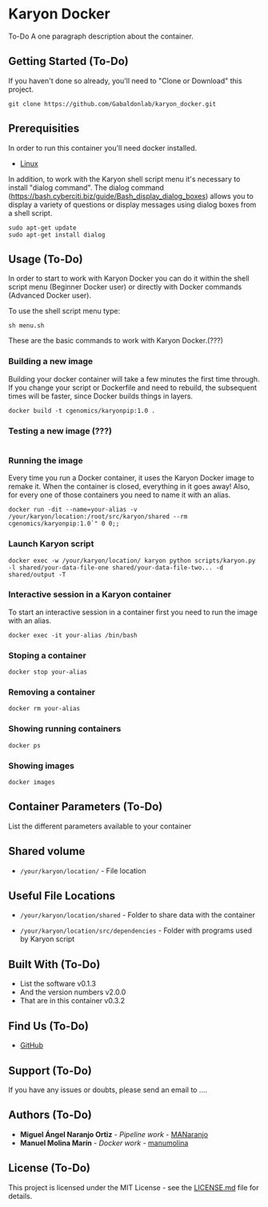 # Karyon Docker
To-Do
A one paragraph description about the container.

## Getting Started (To-Do)

If you haven't done so already, you'll need to "Clone or Download" this project.
```shell
git clone https://github.com/Gabaldonlab/karyon_docker.git
```

## Prerequisities
In order to run this container you'll need docker installed.
* [Linux](https://docs.docker.com/linux/started/)

In addition, to work with the Karyon shell script menu it's necessary to install "dialog command".
The dialog command (https://bash.cyberciti.biz/guide/Bash_display_dialog_boxes) allows you to display a variety of questions or display messages using dialog boxes from a shell script.

```shell
sudo apt-get update
sudo apt-get install dialog
```

## Usage (To-Do)

In order to start to work with Karyon Docker you can do it within the shell script menu (Beginner Docker user) or directly with Docker commands (Advanced Docker user).

To use the shell script menu type:
```shell
sh menu.sh
```

These are the basic commands to work with Karyon Docker.(???)

### Building a new image
Building your docker container will take a few minutes the first time through. 
If you change your script or Dockerfile and need to rebuild, the subsequent times will be faster, since Docker builds things in layers.
```shell
docker build -t cgenomics/karyonpip:1.0 .
```

### Testing a new image (???)
<!-- To test the Docker container, we need to run our container with the data inside the shared folder.  -->
```shell

```

### Running the image

Every time you run a Docker container, it uses the Karyon Docker image to remake it.
When the container is closed, everything in it goes away! 
Also, for every one of those containers you need to name it with an alias.

```shell
docker run -dit --name=your-alias -v /your/karyon/location:/root/src/karyon/shared --rm cgenomics/karyonpip:1.0`" 0 0;;
```

### Launch Karyon script

```shell
docker exec -w /your/karyon/location/ karyon python scripts/karyon.py -l shared/your-data-file-one shared/your-data-file-two... -d shared/output -T
```

### Interactive session in a Karyon container

To start an interactive session in a container first you need to run the image with an alias.

```shell
docker exec -it your-alias /bin/bash
```

### Stoping a container

```shell
docker stop your-alias
```

### Removing a container

```shell
docker rm your-alias
```

### Showing running containers

```shell
docker ps
```

### Showing images

```shell
docker images
```

## Container Parameters (To-Do)

List the different parameters available to your container

<!-- ```shell
docker run give.example.org/of/your/container:v0.2.1 parameters
```

One example per permutation 

```shell
docker run give.example.org/of/your/container:v0.2.1
```

Show how to get a shell started in your container too

```shell
docker run give.example.org/of/your/container:v0.2.1 bash
``` -->

<!-- #### Environment Variables

* `VARIABLE_ONE` - A Description
* `ANOTHER_VAR` - More Description
* `YOU_GET_THE_IDEA` - And another -->

## Shared volume

* `/your/karyon/location/` - File location

## Useful File Locations

* `/your/karyon/location/shared` - Folder to share data with the container

* `/your/karyon/location/src/dependencies` - Folder with programs used by Karyon script


## Built With (To-Do)

* List the software v0.1.3
* And the version numbers v2.0.0
* That are in this container v0.3.2

## Find Us (To-Do)

* [GitHub](https://github.com/Gabaldonlab)
<!-- * [Quay.io](https://quay.io/repository/your/docker-repository) -->

## Support (To-Do)

If you have any issues or doubts, please send an email to ....

<!-- ## Versioning

We use [SemVer](http://semver.org/) for versioning. For the versions available, see the 
[tags on this repository](https://github.com/your/repository/tags).  -->

## Authors (To-Do)

* **Miguel Ángel Naranjo Ortiz** - *Pipeline work* - [MANaranjo](https://github.com/MANaranjo)
* **Manuel Molina Marín** - *Docker work* - [manumolina](https://github.com/manumolina)

## License (To-Do)

This project is licensed under the MIT License - see the [LICENSE.md](LICENSE.md) file for details.

<!-- ## Acknowledgments

* People you want to thank
* If you took a bunch of code from somewhere list it here -->

